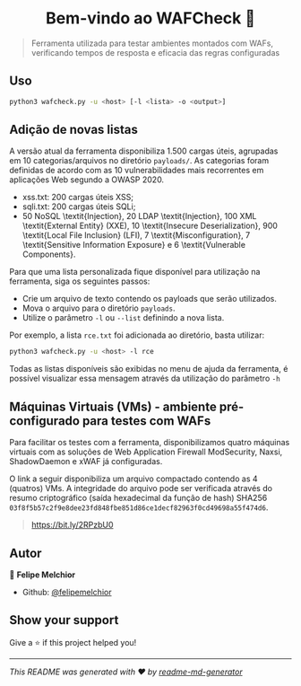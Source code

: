 <h1 align="center">Bem-vindo ao WAFCheck 👋</h1>
<p>
</p>

> Ferramenta utilizada para testar ambientes montados com WAFs, verificando tempos de resposta e eficacia das regras configuradas

## Uso

```sh
python3 wafcheck.py -u <host> [-l <lista> -o <output>]
```

## Adição de novas listas

A versão atual da ferramenta disponibiliza 1.500 cargas úteis, agrupadas em 10 categorias/arquivos no diretório `payloads/`. As categorias foram definidas de acordo com as 10 vulnerabilidades mais recorrentes em aplicações Web segundo a OWASP 2020. 
- xss.txt: 200 cargas úteis XSS;
- sqli.txt: 200 cargas úteis SQLi;
- 50 NoSQL \textit{Injection}, 20 LDAP \textit{Injection}, 100 XML \textit{External Entity} (XXE), 10 \textit{Insecure Deserialization}, 900 \textit{Local File Inclusion} (LFI), 7 \textit{Misconfiguration}, 7 \textit{Sensitive Information Exposure} e 6 \textit{Vulnerable Components}.

Para que uma lista personalizada fique disponível para utilização na ferramenta, siga os seguintes passos:

* Crie um arquivo de texto contendo os payloads que serão utilizados.
* Mova o arquivo para o diretório `payloads`.
* Utilize o parâmetro `-l` ou `--list` definindo a nova lista.

Por exemplo, a lista `rce.txt` foi adicionada ao diretório, basta utilizar:

```sh
python3 wafcheck.py -u <host> -l rce
```

Todas as listas disponíveis são exibidas no menu de ajuda da ferramenta, é possível visualizar essa mensagem através da utilização do parâmetro `-h`

## Máquinas Virtuais (VMs) - ambiente pré-configurado para testes com WAFs
Para facilitar os testes com a ferramenta, disponibilizamos quatro máquinas virtuais com as soluções de Web Application Firewall ModSecurity, Naxsi, ShadowDaemon e xWAF já configuradas.

O link a seguir disponibiliza um arquivo compactado contendo as 4 (quatros) VMs. 
A integridade do arquivo pode ser verificada através do resumo criptográfico (saída hexadecimal da função de hash) SHA256 `03f8f5b57c2f9e8dee23fd848fbe851d86ce1decf82963f0cd49698a55f474d6`. 

>https://bit.ly/2RPzbU0

## Autor

👤 **Felipe Melchior**

* Github: [@felipemelchior](https://github.com/felipemelchior)

## Show your support

Give a ⭐ if this project helped you!

***
_This README was generated with ❤ by [readme-md-generator](https://github.com/kefranabg/readme-md-generator)_
